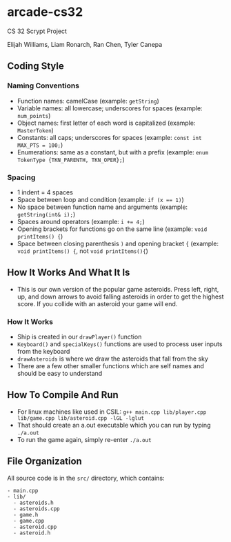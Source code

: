 # arcade-cs32
CS 32 Scrypt Project

Elijah Williams, Liam Ronarch, Ran Chen, Tyler Canepa

## Coding Style

### Naming Conventions

- Function names: camelCase (example: ``getString``)
- Variable names: all lowercase; underscores for spaces (example: ``num_points``)
- Object names: first letter of each word is capitalized (example: ``MasterToken``)
- Constants: all caps; underscores for spaces (example: ``const int MAX_PTS = 100;``)
- Enumerations: same as a constant, but with a prefix (example: ``enum TokenType {TKN_PARENTH, TKN_OPER};``)

### Spacing

- 1 indent = 4 spaces
- Space between loop and condition (example: ``if (x == 1)``)
- No space between function name and arguments (example: ``getString(int& i);``)
- Spaces around operators (example: ``i += 4;``)
- Opening brackets for functions go on the same line (example: ``void printItems() {``)
- Space between closing parenthesis ``)`` and opening bracket ``{`` (example: ``void printItems() {``, not ``void printItems(){``)

## How It Works And What It Is

- This is our own version of the popular game asteroids. Press left, right, up, and down arrows to avoid falling asteroids in order to get the highest score. If you collide with an asteroid your game will end.

### How It Works
- Ship is created in our ``drawPlayer()`` function
- ``Keyboard()`` and ``specialKeys()`` functions are used to process user inputs from the keyboard
- ``drawAsteroids`` is where we draw the asteroids that fall from the sky
- There are a few other smaller functions which are self names and should be easy to understand




## How To Compile And Run

- For linux machines like used in CSIL:
```g++ main.cpp lib/player.cpp lib/game.cpp lib/asteroid.cpp -lGL -lglut```
- That should create an a.out executable which you can run by typing
```./a.out```
- To run the game again, simply re-enter ```./a.out```





## File Organization

All source code is in the ``src/`` directory, which contains:

```
- main.cpp
- lib/
  - asteroids.h
  - asteroids.cpp
  - game.h
  - game.cpp
  - asteroid.cpp
  - asteroid.h

```

